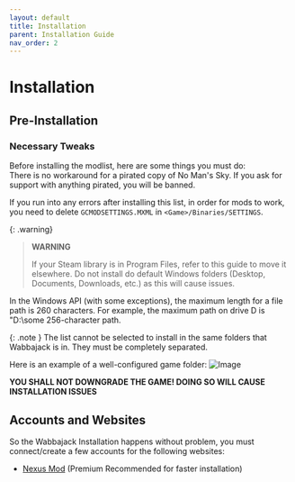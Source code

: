 ```yaml
---
layout: default
title: Installation
parent: Installation Guide
nav_order: 2
---
```


# Installation

## Pre-Installation

### Necessary Tweaks

Before installing the modlist, here are some things you must do:  
There is no workaround for a pirated copy of No Man's Sky. If you ask for support with anything pirated, you will be banned.

If you run into any errors after installing this list, in order for mods to work, you need to delete `GCMODSETTINGS.MXML` in `<Game>/Binaries/SETTINGS`.

{: .warning}
> **WARNING**
>
> If your Steam library is in Program Files, refer to this guide to move it elsewhere. Do not install do default Windows folders (Desktop, Documents, Downloads, etc.) as this will cause issues.

In the Windows API (with some exceptions), the maximum length for a file path is 260 characters. For example, the maximum path on drive D is "D:\some 256-character path.

{: .note }
The list cannot be selected to install in the same folders that Wabbajack is in. They must be completely separated.

Here is an example of a well-configured game folder:
![Image](https://i.redd.it/i5ob7gn20faf1.png)

**YOU SHALL NOT DOWNGRADE THE GAME! DOING SO WILL CAUSE INSTALLATION ISSUES**

## Accounts and Websites

So the Wabbajack Installation happens without problem, you must connect/create a few accounts for the following websites:
- [Nexus Mod](https://www.nexusmods.com/) (Premium Recommended for faster installation)
